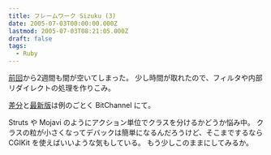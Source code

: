 ```yaml
---
title: フレームワーク Sizuku (3)
date: 2005-07-03T00:00:00.000Z
lastmod: 2005-07-03T08:21:05.000Z
draft: false
tags:
  - Ruby
---
```


[前回](/posts/20050619/p02)から2週間も間が空いてしまった。 少し時間が取れたので、フィルタや内部リダイレクトの処理を作りこみ。

[差分](http://www.machu.jp/b/?cmd=diff;rev1=10;rev2=11;name=FrameworkSizuku)と[最新版](http://www.machu.jp/b/FrameworkSizuku.html)は例のごとく BitChannel にて。

Struts や Mojavi のようにアクション単位でクラスを分けるかどうか悩み中。 クラスの粒が小さくなってデバックは簡単になるんだろうけど、そこまでするなら CGIKit を使えばいいような気もしている。 もう少しこのままにしてみるか。
